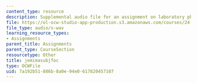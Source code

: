 ```yaml
---
content_type: resource
description: Supplemental audio file for an assignment on laboratory phonology.
file: https://ol-ocw-studio-app-production.s3.amazonaws.com/courses/24-910-topics-in-linguistic-theory-laboratory-phonology-spring-2007/7a192b51886b8a0e94e0617820457107_jemimasubjfoc.wav
file_type: audio/x-wav
learning_resource_types:
- Assignments
parent_title: Assignments
parent_type: CourseSection
resourcetype: Other
title: jemimasubjfoc
type: OCWFile
uid: 7a192b51-886b-8a0e-94e0-617820457107
---
```

